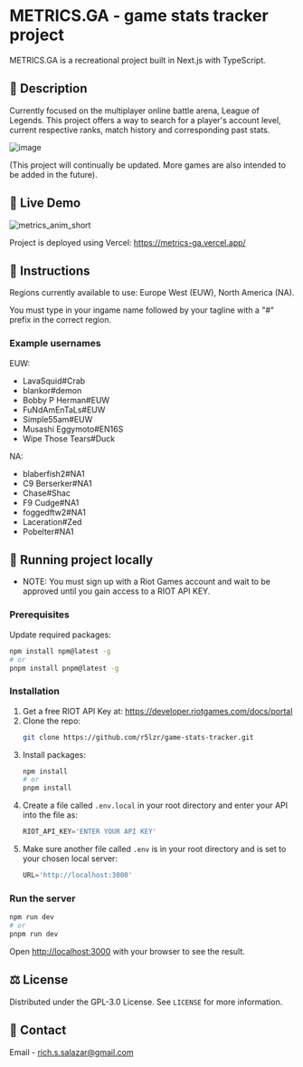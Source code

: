 # METRICS.GA - game stats tracker project

METRICS.GA is a recreational project built in Next.js with TypeScript.

## 📃 Description

Currently focused on the multiplayer online battle arena, League of Legends. This project offers a way to search for a player's account level, current respective ranks, match history and corresponding past stats.

![image](https://github.com/user-attachments/assets/7c849824-1af8-44a7-9fd7-bd0698ff9ae5)

(This project will continually be updated. More games are also intended to be added in the future).

## 🚀 Live Demo

![metrics_anim_short](https://github.com/user-attachments/assets/c7106a16-8391-4435-86e7-39e558219bae)

Project is deployed using Vercel: https://metrics-ga.vercel.app/

## 📝 Instructions

Regions currently available to use: Europe West (EUW), North America (NA).

You must type in your ingame name followed by your tagline with a "#" prefix in the correct region.

### Example usernames
EUW:
- LavaSquid#Crab
- blankor#demon
- Bobby P Herman#EUW
- FuNdAmEnTaLs#EUW
- Simple55am#EUW
- Musashi Eggymoto#EN16S
- Wipe Those Tears#Duck

NA:
- blaberfish2#NA1
- C9 Berserker#NA1
- Chase#Shac
- F9 Cudge#NA1
- foggedftw2#NA1
- Laceration#Zed
- Pobelter#NA1

## 🔧 Running project locally

- NOTE: You must sign up with a Riot Games account and wait to be approved until you gain access to a RIOT API KEY.

### Prerequisites
Update required packages:

```bash
npm install npm@latest -g
# or
pnpm install pnpm@latest -g
```
### Installation
1. Get a free RIOT API Key at: https://developer.riotgames.com/docs/portal
2. Clone the repo:
   ```sh
   git clone https://github.com/r5lzr/game-stats-tracker.git
   ```
3. Install packages:
   ```sh
   npm install
   # or
   pnpm install
   ```
4. Create a file called `.env.local` in your root directory and enter your API into the file as:
   ```js
   RIOT_API_KEY='ENTER YOUR API KEY'
   ```
5. Make sure another file called `.env` is in your root directory and is set to your chosen local server:
   ```js
   URL='http://localhost:3000'
   ```
   
### Run the server

```bash
npm run dev
# or
pnpm run dev
```

Open [http://localhost:3000](http://localhost:3000) with your browser to see the result.

## ⚖ License

Distributed under the GPL-3.0 License. See `LICENSE` for more information.

## 📱 Contact

Email - rich.s.salazar@gmail.com
